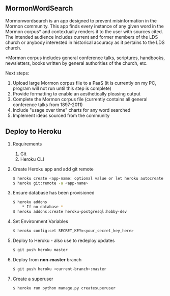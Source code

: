 ## MormonWordSearch

Mormonwordsearch is an app designed to prevent misinformation in the Mormon community. This app finds every instance of any given word in the Mormon corpus* and contextually renders it to the user with sources cited. The intended audience includes current and former members of the LDS church or anybody interested in historical accuracy as it pertains to the LDS church.

*Mormon corpus includes general conference talks, scriptures, handbooks, newsletters, books written by general authorities of the church, etc.

Next steps:
1) Upload large Mormon corpus file to a PaaS (it is currently on my PC, program will not run until this step is complete)
2) Provide formatting to enable an aesthetically pleasing output
3) Complete the Mormon corpus file (currently contains all general conference talks from 1897-2011)
4) Include "usage over time" charts for any word searched
5) Implement ideas sourced from the community


## Deploy to Heroku
1. Requirements
    1. Git
    1. Heroku CLI

1. Create Heroku app and add git remote
    ```bash
    $ heroku create <app-name: optional value or let heroku autocreate app name>
    $ heroku git:remote -a <app-name>
    ```

1. Ensure database has been provisioned
    ```bash
    $ heroku addons
        * If no database *
    $ heroku addons:create heroku-postgresql:hobby-dev
    ```

1. Set Environment Variables
    ```bash
    $ heroku config:set SECRET_KEY=<your_secret_key_here>
    ```

1. Deploy to Heroku - also use to redeploy updates
    ```bash
    $ git push heroku master
    ```

1. Deploy from **non-master** branch
    ```bash
    $ git push heroku <current-branch>:master
    ```

1. Create a superuser
    ```bash
    $ heroku run python manage.py createsuperuser
    ```
